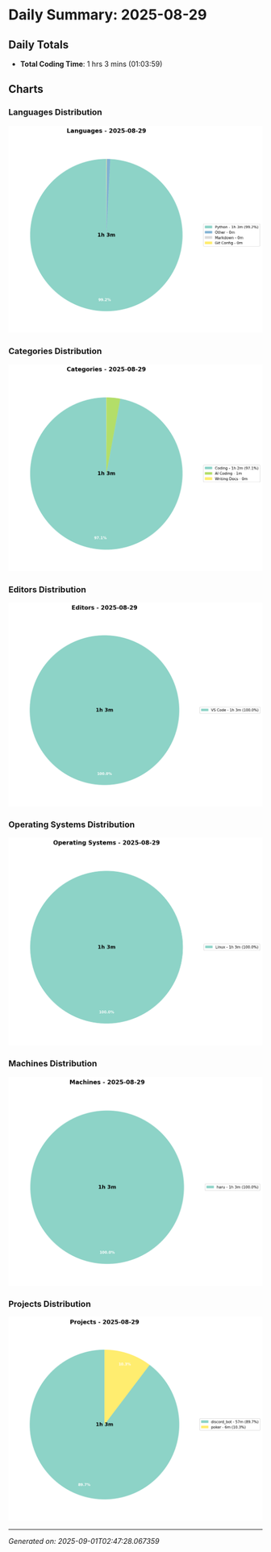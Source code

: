 # Daily Summary: 2025-08-29

## Daily Totals
- **Total Coding Time**: 1 hrs 3 mins (01:03:59)

## Charts

### Languages Distribution
![Languages](/charts/languages_-_2025-08-29.png)

### Categories Distribution
![Categories](/charts/categories_-_2025-08-29.png)

### Editors Distribution
![Editors](/charts/editors_-_2025-08-29.png)

### Operating Systems Distribution
![Operating Systems](/charts/operating_systems_-_2025-08-29.png)

### Machines Distribution
![Machines](/charts/machines_-_2025-08-29.png)

### Projects Distribution
![Projects](/charts/projects_-_2025-08-29.png)

---
*Generated on: 2025-09-01T02:47:28.067359*
